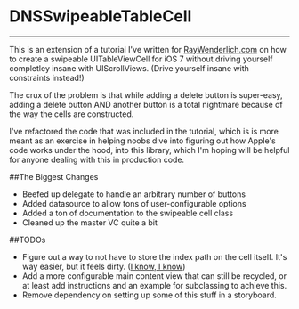 DNSSwipeableTableCell
====
----

This is an extension of a tutorial I've written for [RayWenderlich.com](http://www.raywenderlich.com) on how to create a swipeable UITableViewCell for iOS 7 without driving yourself completley insane with UIScrollViews. (Drive yourself insane with constraints instead!)

The crux of the problem is that while adding a delete button is super-easy, adding a delete button AND another button is a total nightmare because of the way the cells are constructed. 

I've refactored the code that was included in the tutorial, which is is more meant as an exercise in helping noobs dive into figuring out how Apple's code works under the hood, into this library, which I'm hoping will be helpful for anyone dealing with this in production code. 

##The Biggest Changes
* Beefed up delegate to handle an arbitrary number of buttons
* Added datasource to allow tons of user-configurable options
* Added a ton of documentation to the swipeable cell class
* Cleaned up the master VC quite a bit

##TODOs
* Figure out a way to not have to store the index path on the cell itself. It's way easier, but it feels dirty. ([I know, I know](http://shirt.woot.com/offers/she-is-reported-to-have-said-that-before))
* Add a more configurable main content view that can still be recycled, or at least add instructions and an example for subclassing to achieve this. 
* Remove dependency on setting up some of this stuff in a storyboard. 